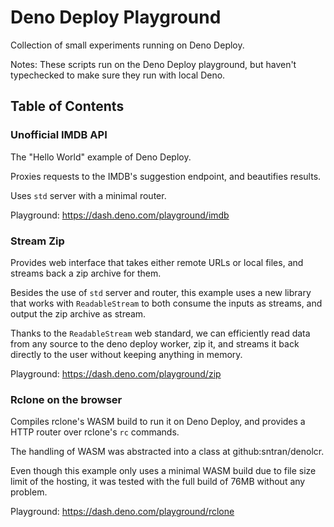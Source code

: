 # Deno Deploy Playground

Collection of small experiments running on Deno Deploy.

Notes: These scripts run on the Deno Deploy playground, but haven't typechecked to make sure they run with local Deno.

## Table of Contents

### Unofficial IMDB API

The "Hello World" example of Deno Deploy.

Proxies requests to the IMDB's suggestion endpoint, and beautifies results.

Uses `std` server with a minimal router.

Playground: https://dash.deno.com/playground/imdb

### Stream Zip 

Provides web interface that takes either remote URLs or local files,
and streams back a zip archive for them.

Besides the use of `std` server and router, this example uses a new library
that works with `ReadableStream` to both consume the inputs as streams,
and output the zip archive as stream.

Thanks to the `ReadableStream` web standard, we can efficiently read data
from any source to the deno deploy worker, zip it, and streams it back directly
to the user without keeping anything in memory.

Playground: https://dash.deno.com/playground/zip

### Rclone on the browser

Compiles rclone's WASM build to run it on Deno Deploy, and provides a HTTP
router over rclone's `rc` commands.

The handling of WASM was abstracted into a class at github:sntran/denolcr.

Even though this example only uses a minimal WASM build due to file size limit
of the hosting, it was tested with the full build of 76MB without any problem.

Playground: https://dash.deno.com/playground/rclone
